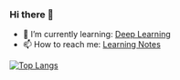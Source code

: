 ### Hi there 👋

<!-- 
This too
[![Anurag's github stats](https://github-readme-stats.vercel.app/api?username=xixihaha1995)](https://github.com/anuraghazra/github-readme-stats)
- 😄 Pronouns: ...
- ⚡ Fun fact: ...
Here are some ideas to get you started:

- 🔭 I’m currently working on ...

-->

- 🌱 I’m currently learning: [Deep Learning](https://omscs.gatech.edu/cs-7643-deep-learning)
- 📫 How to reach me: [Learning Notes](https://www.youtube.com/channel/UCmEPVOW80o_JTszdjFswlsg?view_as=subscriber)





[![Top Langs](https://github-readme-stats.vercel.app/api/top-langs/?username=xixihaha1995)](https://github.com/anuraghazra/github-readme-stats)
